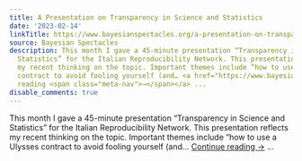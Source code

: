 ```yaml
---
title: A Presentation on Transparency in Science and Statistics
date: '2023-02-14'
linkTitle: https://www.bayesianspectacles.org/a-presentation-on-transparency-in-science-and-statistics/
source: Bayesian Spectacles
description: This month I gave a 45-minute presentation “Transparency in Science and
  Statistics” for the Italian Reproducibility Network. This presentation reflects
  my recent thinking on the topic. Important themes include “how to use a Ulysses
  contract to avoid fooling yourself (and… <a href="https://www.bayesianspectacles.org/a-presentation-on-transparency-in-science-and-statistics/">Continue
  reading <span class="meta-nav">→</span></a> ...
disable_comments: true
---
```

This month I gave a 45-minute presentation “Transparency in Science and Statistics” for the Italian Reproducibility Network. This presentation reflects my recent thinking on the topic. Important themes include “how to use a Ulysses contract to avoid fooling yourself (and… <a href="https://www.bayesianspectacles.org/a-presentation-on-transparency-in-science-and-statistics/">Continue reading <span class="meta-nav">→</span></a> ...